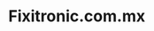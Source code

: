 # Fixitronic.com.mx<!-- Google tag (gtag.js) -->
<script async src="https://www.googletagmanager.com/gtag/js?id=G-3SKH6GGTWV"></script>
<script>
  window.dataLayer = window.dataLayer || [];
  function gtag(){dataLayer.push(arguments);}
  gtag('js', new Date());

  gtag('config', 'G-3SKH6GGTWV');
</script>
